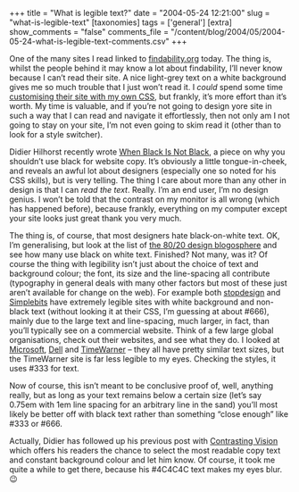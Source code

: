 +++
title = "What is legible text?"
date = "2004-05-24 12:21:00"
slug = "what-is-legible-text"
[taxonomies]
tags = ['general']
[extra]
show_comments = "false"
comments_file = "/content/blog/2004/05/2004-05-24-what-is-legible-text-comments.csv"
+++

One of the many sites I read linked to [findability.org](http://www.findability.org/faq.php) today. The thing is, whilst the people behind it may know a lot about findability, I’ll never know because I can’t read their site. A nice light-grey text on a white background gives me so much trouble that I just won’t read it. I *could* spend some time [customising their site with my own CSS](http://philwilson.org/blog/2004/04/awesome-per-site-css.html), but frankly, it’s more effort than it’s worth. My time is valuable, and if you’re not going to design yore site in such a way that I can read and navigate it effortlessly, then not only am I not going to stay on your site, I’m not even going to skim read it (other than to look for a style switcher).

Didier Hilhorst recently wrote [When Black Is Not Black](http://superfluousbanter.org/archives/000189.php), a piece on why you shouldn’t use black for website copy. It’s obviously a little tongue-in-cheek, and reveals an awful lot about designers (especially one so noted for his CSS skills), but is very telling. The thing I care about more than any other in design is that I can *read the text*. Really. I’m an end user, I’m no design genius. I won’t be told that the contrast on my monitor is all wrong (which has happened before), because frankly, everything on my computer except your site looks just great thank you very much.

The thing is, of course, that most designers hate black-on-white text. OK, I’m generalising, but look at the list of [the 80/20 design blogosphere](http://www.cameronmoll.com/archives/000010.html) and see how many use black on white text. Finished? Not many, was it? Of course the thing with legibility isn’t just about the choice of text and background colour; the font, its size and the line-spacing all contribute (typography in general deals with many other factors but most of these just aren’t available for change on the web). For example both [stopdesign](http://www.stopdesign.com/) and [Simplebits](http://www.simplebits.com/) have extremely legible sites with white background and non-black text (without looking it at their CSS, I’m guessing at about #666), mainly due to the large text and line-spacing, much larger, in fact, than you’ll typically see on a commercial website. Think of a few large global organisations, check out their websites, and see what they do. I looked at [Microsoft](http://www.microsoft.com), [Dell](http://dell.com/) and [TimeWarner](http://www.timewarner.com/) – they all have pretty similar text sizes, but the TimeWarner site is far less legible to my eyes. Checking the styles, it uses #333 for text.

Now of course, this isn’t meant to be conclusive proof of, well, anything really, but as long as your text remains below a certain size (let’s say 0.75em with 1em line spacing for an arbitrary line in the sand) you’ll most likely be better off with black text rather than something “close enough” like #333 or #666.

Actually, Didier has followed up his previous post with [Contrasting Vision](http://superfluousbanter.org/archives/000194.php) which offers his readers the chance to select the most readable copy text and constant background colour and let him know. Of course, it took me quite a while to get there, because his #4C4C4C text makes my eyes blur. 😉
